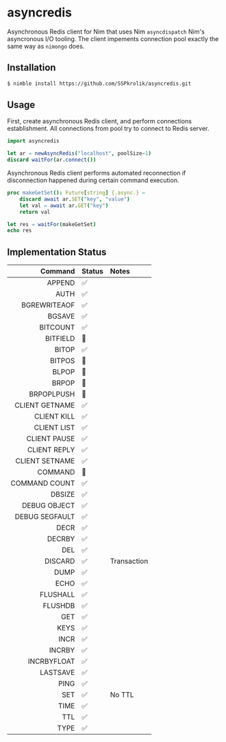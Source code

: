 # asyncredis

Asynchronous Redis client for Nim that uses Nim `asyncdispatch` Nim's asyncronous
I/O tooling. The client impements connection pool exactly the same way as `nimongo` does.

## Installation

```bash
$ nimble install https://github.com/SSPkrolik/asyncredis.git
```

## Usage

First, create asynchronous Redis client, and perform connections establishment.
All connections from pool try to connect to Redis server.

```nim
import asyncredis

let ar = newAsyncRedis("localhost", poolSize=1)
discard waitFor(ar.connect())
```

Asynchronous Redis client performs automated reconnection if disconnection
happened during certain command execution.

```nim
proc makeGetSet(): Future[string] {.async.} =
    discard await ar.SET("key", "value")
    let val = await ar.GET("key")
    return val

let res = waitFor(makeGetSet)
echo res
```

## Implementation Status

| Command        | Status             | Notes             |
|---------------:|:-------------------|:------------------|
| APPEND         | :white_check_mark: |                   |
| AUTH           | :white_check_mark: |                   | 
| BGREWRITEAOF   | :white_check_mark: |                   |
| BGSAVE         | :white_check_mark: |                   |
| BITCOUNT       | :white_check_mark: |                   |
| BITFIELD       | :red_circle:       |                   |
| BITOP          | :white_check_mark: |                   |
| BITPOS         | :red_circle:       |                   |
| BLPOP          | :red_circle:       |                   |
| BRPOP          | :red_circle:       |                   |
| BRPOPLPUSH     | :red_circle:       |                   |
| CLIENT GETNAME | :white_check_mark: |                   |
| CLIENT KILL    | :white_check_mark: |                   |
| CLIENT LIST    | :white_check_mark: |                   |
| CLIENT PAUSE   | :white_check_mark: |                   |
| CLIENT REPLY   | :white_check_mark: |                   |
| CLIENT SETNAME | :white_check_mark: |                   |
| COMMAND        | :red_circle:       |                   |
| COMMAND COUNT  | :white_check_mark: |                   |
| DBSIZE         | :white_check_mark: |                   |
| DEBUG OBJECT   | :white_check_mark: |                   |
| DEBUG SEGFAULT | :white_check_mark: |                   |
| DECR           | :white_check_mark: |                   |
| DECRBY         | :white_check_mark: |                   |
| DEL            | :white_check_mark: |                   |
| DISCARD        | :white_check_mark: | Transaction       |
| DUMP           | :white_check_mark: |                   |
| ECHO           | :white_check_mark: |                   |
| FLUSHALL       | :white_check_mark: |                   |
| FLUSHDB        | :white_check_mark: |                   |
| GET            | :white_check_mark: |                   |
| KEYS           | :white_check_mark: |                   |
| INCR           | :white_check_mark: |                   |
| INCRBY         | :white_check_mark: |                   |
| INCRBYFLOAT    | :white_check_mark: |                   |
| LASTSAVE       | :white_check_mark: |                   |
| PING           | :white_check_mark: |                   |
| SET            | :white_check_mark: | No TTL            |
| TIME           | :white_check_mark: |                   |
| TTL            | :white_check_mark: |                   |
| TYPE           | :white_check_mark: |                   |
